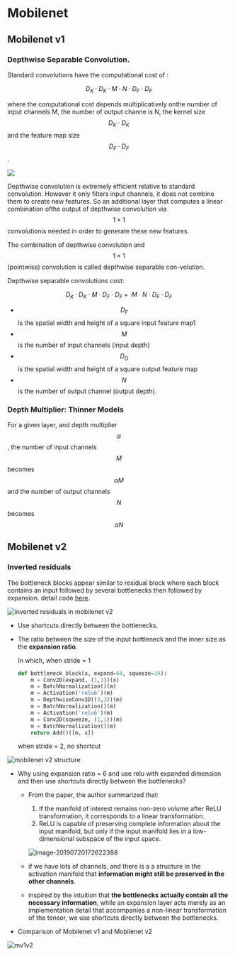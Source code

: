 # Mobilenet

## Mobilenet v1

### Depthwise Separable Convolution.

Standard convolutions have the computational cost of :

$$
D_K \cdot D_K \cdot M \cdot N \cdot D_F \cdot D_F
$$

where the computational cost depends multiplicatively onthe number of input channels M, the number of output channe is N, the kernel size $$D_K \cdot D_K$$ and the feature map size $$D_F \cdot D_F$$.

![](../.gitbook/assets/depth-wise-conv.png)

Depthwise convolution is extremely efficient relative to standard convolution. However it only filters input channels, it does not combine them to create new features. So an additional layer that computes a linear combination ofthe output of depthwise convolution via $$1 \times 1$$ convolutionis needed in order to generate these new features.

The combination of depthwise convolution and $$1 \times 1$$ \(pointwise\) convolution is called depthwise separable con-volution.

Depthwise separable convolutions cost:

$$
D_K \cdot D_K \cdot M \cdot D_F \cdot D_F + \cdot M \cdot N \cdot D_F \cdot D_F
$$

* $$D_{F}$$ is the spatial width and height of a square input feature map1
* $$M$$ is the number of input channels \(input depth\)
* $$D_{G}$$ is the spatial width and height of a square output feature map
* $$N$$ is the number of output channel \(output depth\).

### Depth Multiplier: Thinner Models

For a given layer, and depth multiplier $$\alpha$$, the number of input channels $$M$$ becomes $$\alpha M$$ and the number of output channels $$N$$ becomes $$\alpha N$$

## Mobilenet v2

### Inverted residuals

The bottleneck blocks appear similar to residual block where each block contains an input followed by several bottlenecks then followed by expansion. detail code [here](https://github.com/keras-team/keras-applications/blob/master/keras_applications/mobilenet_v2.py#L425).

![inverted residuals in mobilenet v2](../.gitbook/assets/IR.png)

* Use shortcuts directly between the bottlenecks.
* The ratio between the size of the input bottleneck and the inner size as the **expansion ratio**.

  In which, when stride = 1

  ```python
  def bottleneck_block(x, expand=64, squeeze=16):
      m = Conv2D(expand, (1,1))(x)
      m = BatchNormalization()(m)
      m = Activation('relu6')(m)
      m = DepthwiseConv2D((3,3))(m)
      m = BatchNormalization()(m)
      m = Activation('relu6')(m)
      m = Conv2D(squeeze, (1,1))(m)
      m = BatchNormalization()(m)
      return Add()([m, x])
  ```

  when stride = 2, no shortcut

![mobilenet v2 structure](../.gitbook/assets/mobilenetv2.png)

* Why using expansion ratio = 6 and use relu with expanded dimension and then use shortcuts directly between the bottlenecks?
  * From the paper, the author summarized that:

    1. If the manifold of interest remains non-zero volume after ReLU transformation, it corresponds to a linear transformation.
    2. ReLU is capable of preserving complete information about the input manifold, but only if the input manifold lies in a low-dimensional subspace of the input space.

    ![image-20190720172622388](../.gitbook/assets/image-20190720172622388.png)

  * if we have lots of channels, and there is a a structure in the activation manifold that **information might still be preserved in the other channels**.
  * inspired by the intuition that **the bottlenecks actually contain all the necessary information**, while an expansion layer acts merely as an implementation detail that accompanies a non-linear transformation of the tensor, we use shortcuts directly between the bottlenecks.
* Comparison of Mobilenet v1 and Mobilenet v2

![mv1v2](../.gitbook/assets/mv1v2.png)

